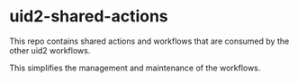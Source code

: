 # uid2-shared-actions

This repo contains shared actions and workflows that are consumed by the other uid2 workflows.

This simplifies the management and maintenance of the workflows.
